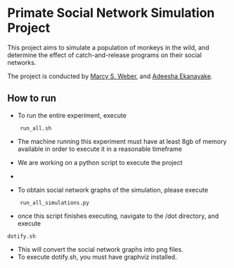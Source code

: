 Primate Social Network Simulation Project 
=======================================================

This project aims to simulate a population of monkeys in the wild, and determine the effect of catch-and-release programs on their social networks. 

The project is conducted by [Marcy S. Weber](http://marcysweber.com), and [Adeesha Ekanayake](http://adeeshaek.com).

How to run
-----------
* To run the entire experiment, execute 
```
    run_all.sh
```
  * The machine running this experiment must have at least 8gb of memory available in order to execute it in a reasonable timeframe
  * We are working on a python script to execute the project
  * 

* To obtain social network graphs of the simulation, please execute
```
    run_all_simulations.py
```
  * once this script finishes executing, navigate to the /dot directory, and execute 
  ```
  dotify.sh
  ```
  * This will convert the social network graphs into png files. 
  * To execute dotify.sh, you must have graphviz installed.



